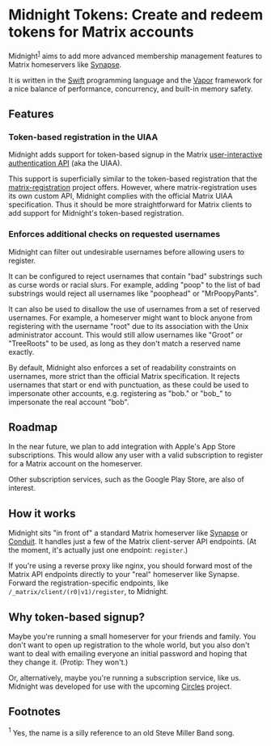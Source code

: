 # Midnight Tokens: Create and redeem tokens for Matrix accounts

Midnight<sup>[1](#footnote1)</sup> aims to add more advanced membership management features to
Matrix homeservers like [Synapse](https://github.com/matrix-org/synapse).

It is written in the [Swift](https://www.swift.org/) programming language and
the [Vapor](https://vapor.codes/) framework for a nice balance of performance,
concurrency, and built-in memory safety.

## Features

### Token-based registration in the UIAA
Midnight adds support for token-based signup in the Matrix
[user-interactive authentication API](https://matrix.org/docs/spec/client_server/r0.6.1#id184) (aka the UIAA).

This support is superficially similar to the token-based registration that the
[matrix-registration](https://github.com/ZerataX/matrix-registration) project offers.
However, where matrix-registration uses its own custom API, Midnight complies with
the official Matrix UIAA specification.
Thus it should be more straightforward for Matrix clients to add support for Midnight's
token-based registration.

### Enforces additional checks on requested usernames
Midnight can filter out undesirable usernames before allowing users to register.

It can be configured to reject usernames that contain "bad" substrings such as curse words
or racial slurs.
For example, adding "poop" to the list of bad substrings would reject all usernames like
"poophead" or "MrPoopyPants".

It can also be used to disallow the use of usernames from a set of reserved usernames.
For example, a homeserver might want to block anyone from registering with the username
"root" due to its association with the Unix administrator account.
This would still allow usernames like "Groot" or "TreeRoots" to be used, as long as they don't
match a reserved name exactly.

By default, Midnight also enforces a set of readability constraints on usernames, more strict
than the official Matrix specification.
It rejects usernames that start or end with punctuation, as these could be used to impersonate
other accounts, e.g. registering as "bob." or "bob_" to impersonate the real account "bob".

## Roadmap
In the near future, we plan to add integration with Apple's App Store subscriptions.
This would allow any user with a valid subscription to register for a Matrix account on the
homeserver.

Other subscription services, such as the Google Play Store, are also of interest.

## How it works
Midnight sits "in front of" a standard Matrix homeserver like [Synapse](https://github.com/matrix-org/synapse)
or [Conduit](https://conduit.rs/).
It handles just a few of the Matrix client-server API endpoints.
(At the moment, it's actually just one endpoint: `register`.)

If you're using a reverse proxy like nginx, you should forward most of the Matrix
API endpoints directly to your "real" homeserver like Synapse.  Forward the
registration-specific endpoints, like `/_matrix/client/(r0|v1)/register`, to Midnight.

## Why token-based signup?
Maybe you're running a small homeserver for your friends and family.
You don't want to open up registration to the whole world, but you also don't want to deal
with emailing everyone an initial password and hoping that they change it.
(Protip: They won't.)

Or, alternatively, maybe you're running a subscription service, like us.
Midnight was developed for use with the upcoming [Circles](https://www.kickstarter.com/projects/cvwright/circles-a-secure-social-app-for-friends-and-family) project.

## Footnotes
<a name="footnote1"><sup>1</sup></a> Yes, the name is a silly reference to an old Steve Miller Band song.
